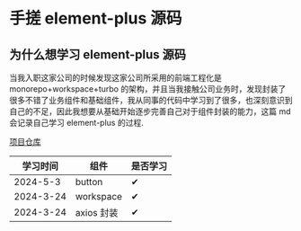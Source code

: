 # 手搓 element-plus 源码

## 为什么想学习 element-plus 源码

当我入职这家公司的时候发现这家公司所采用的前端工程化是 monorepo+workspace+turbo 的架构，并且当我接触公司业务时，发现封装了很多不错了业务组件和基础组件，我从同事的代码中学习到了很多，也深刻意识到自己的不足，因此我想要从基础开始逐步完善自己对于组件封装的能力，这篇 md 会记录自己学习 element-plus 的过程.<br/>

[项目仓库](https://github.com/mufeiyu-ayu/web-build)

| 学习时间  | 组件       | 是否学习 |
| --------- | ---------- | -------- |
| 2024-5-3  | button     | ✔        |
| 2024-3-24 | workspace  | ✔        |
| 2024-3-24 | axios 封装 | ✔        |
